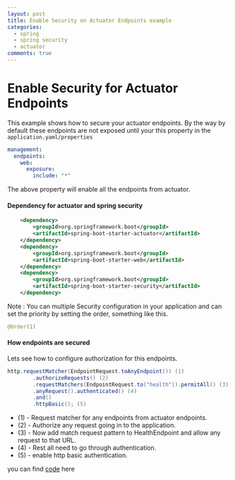 ```yaml
---
layout: post
title: Enable Security on Actuator Endpoints example
categories:
  - spring
  - spring security
  - actuator
comments: true
---
```


# Enable Security for Actuator Endpoints
This example shows how to secure your actuator endpoints. 
By the way by default these endpoints are not exposed until your this 
property in the `application.yaml/properties`

```yaml
management:
  endpoints:
    web:
      exposure:
        include: "*"
```

The above property will enable all the endpoints from actuator.


#### Dependency for actuator and spring security

```xml
    <dependency>
        <groupId>org.springframework.boot</groupId>
        <artifactId>spring-boot-starter-actuator</artifactId>
    </dependency>
    <dependency>
        <groupId>org.springframework.boot</groupId>
        <artifactId>spring-boot-starter-web</artifactId>
    </dependency>
    <dependency>
        <groupId>org.springframework.boot</groupId>
        <artifactId>spring-boot-starter-security</artifactId>
    </dependency>
```


Note : You can multiple Security configuration in your application and 
can set the priority by setting the order, something like this.

```java
@Order(1)
```

#### How endpoints are secured
Lets see how to configure authorization for this endpoints.

```java
http.requestMatcher(EndpointRequest.toAnyEndpoint()) (1)
        .authorizeRequests() (2)
        .requestMatchers(EndpointRequest.to("health")).permitAll() (3)
        .anyRequest().authenticated() (4)
        .and()
        .httpBasic(); (5)
```

 - (1) - Request matcher for any endpoints from actuator endpoints.
 - (2) - Authorize any request going in to the application.
 - (3) - Now add match request pattern to HealthEndpoint and allow any request to that URL.
 - (4) - Rest all need to go through authentication.
 - (5) - enable http basic authentication.

you can find [code](https://github.com/nbenjamin/spring-security-samples/tree/master/without-webflux-actuator-endpoint-security) here

